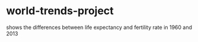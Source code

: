 # world-trends-project
shows the differences between life expectancy and fertility rate in 1960 and 2013
